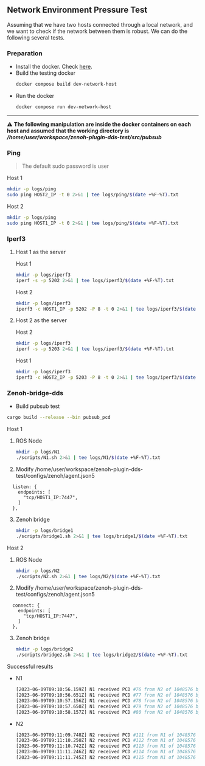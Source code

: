 ## Network Environment Pressure Test

Assuming that we have two hosts connected through a local network,
and we want to check if the network between them is robust.
We can do the following several tests.


### Preparation

- Install the docker. Check [here](https://github.com/yuanyuyuan/zenoh-plugin-dds-test/#installation).
- Build the testing docker
    ```bash
    docker compose build dev-network-host
    ```
- Run the docker
    ```bash
    docker compose run dev-network-host
    ```
---

:warning: **The following manipulation are inside the docker containers on each host and assumed that the working directory is _/home/user/workspace/zenoh-plugin-dds-test/src/pubsub_**


### Ping

> The default sudo password is user

Host 1

```bash
mkdir -p logs/ping
sudo ping HOST2_IP -t 0 2>&1 | tee logs/ping/$(date +%F-%T).txt
```

Host 2

```bash
mkdir -p logs/ping
sudo ping HOST1_IP -t 0 2>&1 | tee logs/ping/$(date +%F-%T).txt
```

### Iperf3

1. Host 1 as the server

    Host 1

    ```bash
    mkdir -p logs/iperf3
    iperf -s -p 5202 2>&1 | tee logs/iperf3/$(date +%F-%T).txt
    ```

    Host 2

    ```bash
    mkdir -p logs/iperf3
    iperf3 -c HOST1_IP -p 5202 -P 8 -t 0 2>&1 | tee logs/iperf3/$(date +%F-%T).txt
    ```

2. Host 2 as the server

    Host 2

    ```bash
    mkdir -p logs/iperf3
    iperf -s -p 5203 2>&1 | tee logs/iperf3/$(date +%F-%T).txt
    ```

    Host 1

    ```bash
    mkdir -p logs/iperf3
    iperf3 -c HOST2_IP -p 5203 -P 8 -t 0 2>&1 | tee logs/iperf3/$(date +%F-%T).txt
    ```

### Zenoh-bridge-dds

- Build pubsub test

```bash
cargo build --release --bin pubsub_pcd
```


Host 1

1. ROS Node

    ```bash
    mkdir -p logs/N1
    ./scripts/N1.sh 2>&1 | tee logs/N1/$(date +%F-%T).txt
    ```

2. Modify /home/user/workspace/zenoh-plugin-dds-test/configs/zenoh/agent.json5

```json5
  listen: {
    endpoints: [
      "tcp/HOST1_IP:7447",
    ]
  },
```

3. Zenoh bridge

    ```bash
    mkdir -p logs/bridge1
    ./scripts/bridge1.sh 2>&1 | tee logs/bridge1/$(date +%F-%T).txt
    ```

Host 2

1. ROS Node

    ```bash
    mkdir -p logs/N2
    ./scripts/N2.sh 2>&1 | tee logs/N2/$(date +%F-%T).txt
    ```

2. Modify /home/user/workspace/zenoh-plugin-dds-test/configs/zenoh/agent.json5

```json5
  connect: {
    endpoints: [
      "tcp/HOST1_IP:7447",
    ]
  },
```

3. Zenoh bridge

    ```bash
    mkdir -p logs/bridge2
    ./scripts/bridge2.sh 2>&1 | tee logs/bridge2/$(date +%F-%T).txt
    ```

Successful results

- N1

    ```bash
    [2023-06-09T09:10:56.159Z] N1 received PCD #76 from N2 of 1048576 bytes sent at 2023-06-09T09:10:56.144Z
    [2023-06-09T09:10:56.651Z] N1 received PCD #77 from N2 of 1048576 bytes sent at 2023-06-09T09:10:56.644Z
    [2023-06-09T09:10:57.156Z] N1 received PCD #78 from N2 of 1048576 bytes sent at 2023-06-09T09:10:57.144Z
    [2023-06-09T09:10:57.650Z] N1 received PCD #79 from N2 of 1048576 bytes sent at 2023-06-09T09:10:57.644Z
    [2023-06-09T09:10:58.157Z] N1 received PCD #80 from N2 of 1048576 bytes sent at 2023-06-09T09:10:58.144Z
    ```

- N2

    ```bash
    [2023-06-09T09:11:09.748Z] N2 received PCD #111 from N1 of 1048576 bytes sent at 2023-06-09T09:11:09.736Z
    [2023-06-09T09:11:10.250Z] N2 received PCD #112 from N1 of 1048576 bytes sent at 2023-06-09T09:11:10.236Z
    [2023-06-09T09:11:10.742Z] N2 received PCD #113 from N1 of 1048576 bytes sent at 2023-06-09T09:11:10.736Z
    [2023-06-09T09:11:11.246Z] N2 received PCD #114 from N1 of 1048576 bytes sent at 2023-06-09T09:11:11.236Z
    [2023-06-09T09:11:11.745Z] N2 received PCD #115 from N1 of 1048576 bytes sent at 2023-06-09T09:11:11.736Z
    ```
